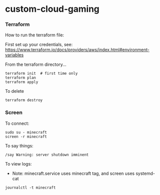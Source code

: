 # custom-cloud-gaming

### Terraform

How to run the terraform file:

First set up your credentials, see: https://www.terraform.io/docs/providers/aws/index.html#environment-variables

From the terraform directory...

~~~
terraform init  # first time only
terraform plan
terraform apply
~~~

To delete

~~~
terraform destroy
~~~


### Screen

To connect:

~~~
sudo su - minecraft
screen -r minecraft
~~~

To say things:

~~~
/say Warning: server shutdown imminent
~~~

To view logs:

* Note: minecraft.service uses minecraft tag, and screen uses systemd-cat

~~~
journalctl -t minecraft
~~~
